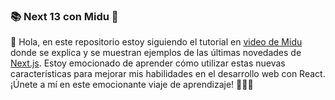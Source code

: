 <h3> 📚 Next 13 con Midu 🚀</h3>
<p>👋 Hola, en este repositorio estoy siguiendo el tutorial en <a href='https://www.youtube.com/watch?v=tA-_vAz9y78&t=1523s'> video de Midu </a> donde se explica y se muestran ejemplos de las últimas novedades de <a href='https://nextjs.org/'>Next.js</a>. Estoy emocionado de aprender cómo utilizar estas nuevas características para mejorar mis habilidades en el desarrollo web con React. ¡Únete a mí en este emocionante viaje de aprendizaje! 🚀👨‍💻</p>
